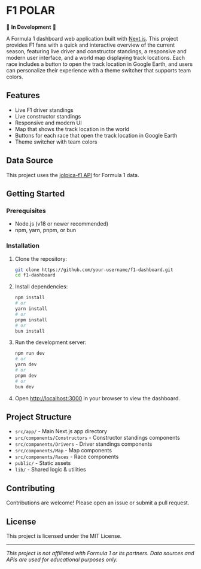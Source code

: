 # **F1 POLAR**

🚧 **In Development** 🚧

A Formula 1 dashboard web application built with [Next.js](https://nextjs.org). This project provides F1 fans with a quick and interactive overview of the current season, featuring live driver and constructor standings, a responsive and modern user interface, and a world map displaying track locations. Each race includes a button to open the track location in Google Earth, and users can personalize their experience with a theme switcher that supports team colors.

## Features

- Live F1 driver standings
- Live constructor standings
- Responsive and modern UI
- Map that shows the track location in the world
- Buttons for each race that open the track location in Google Earth
- Theme switcher with team colors

## Data Source

This project uses the [jolpica-f1 API](https://github.com/jolpica/jolpica-f1) for Formula 1 data.

## Getting Started

### Prerequisites

- Node.js (v18 or newer recommended)
- npm, yarn, pnpm, or bun

### Installation

1. Clone the repository:
    ```bash
    git clone https://github.com/your-username/f1-dashboard.git
    cd f1-dashboard
    ```

2. Install dependencies:
    ```bash
    npm install
    # or
    yarn install
    # or
    pnpm install
    # or
    bun install
    ```

3. Run the development server:
    ```bash
    npm run dev
    # or
    yarn dev
    # or
    pnpm dev
    # or
    bun dev
    ```

4. Open [http://localhost:3000](http://localhost:3000) in your browser to view the dashboard.

## Project Structure

- `src/app/` - Main Next.js app directory
- `src/components/Constructors` - Constructor standings components
- `src/components/Drivers` - Driver standings components
- `src/components/Map` - Map components
- `src/components/Races` - Race components
- `public/` - Static assets
- `lib/` - Shared logic & utilities

## Contributing

Contributions are welcome! Please open an issue or submit a pull request.

## License

This project is licensed under the MIT License.

---

*This project is not affiliated with Formula 1 or its partners. Data sources and APIs are used for educational purposes only.*